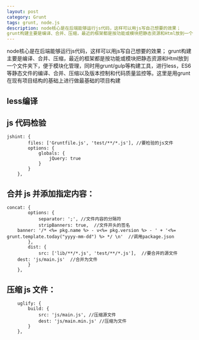 ```yaml
---
layout: post
category: Grunt
tags: grunt, node.js
description: node核心是在后端能够运行js代码，这样可以用js写自己想要的效果；
grunt构建主要是编译、合并、压缩，最近的框架都是按功能或模块把静态资源和Html放到一个文件夹下，便于模块化管理，同时用grunt/gulp等构建工具，进行less，ES6等静态文件的编译、合并、压缩以及版本控制和代码质量监控等。这里是用grunt在现有项目结构的基础上进行做最基础的项目构建，
---
```



node核心是在后端能够运行js代码，这样可以用js写自己想要的效果；
grunt构建主要是编译、合并、压缩，最近的框架都是按功能或模块把静态资源和Html放到一个文件夹下，便于模块化管理，同时用grunt/gulp等构建工具，进行less，ES6等静态文件的编译、合并、压缩以及版本控制和代码质量监控等。这里是用grunt在现有项目结构的基础上进行做最基础的项目构建


## less编译  

## js 代码检验

    jshint: {
            files: ['Gruntfile.js', 'test/**/*.js'], //要检验的js文件
            options: {
                globals: {
                    jQuery: true
                }
            }
        },

## 合并 js 并添加指定内容： 


    concat: {
            options: {
                separator: ';', //文件内容的分隔符
                stripBanners: true,  //文件开头的签名
        banner: '/* <%= pkg.name %> - v<%= pkg.version %> - ' + '<%= grunt.template.today("yyyy-mm-dd") %> */ \n'  //调用package.json
            },
            dist: {
                src: ['lib/**/*.js', 'test/**/*.js'],  //要合并的源文件
        dest: 'js/main.js'  //合并为文件
            }
        },


## 压缩 js 文件：  


        uglify: {
            build: {
                src: 'js/main.js', //压缩源文件
                dest: 'js/main.min.js' //压缩为文件  
            }
        },




[jekyll]: http://jekyllrb.com/ "Jekyll 官方文档"
[emacs-jekyll]: https://github.com/diasjorge/jekyll.el "Emacs Jekyll 插件"
[emacs-jekyll-better]: https://github.com/tangjiujun/emacs.d/blob/master/custom-util/jekyll.el "修改后的 Emacs Jekyll 插件"